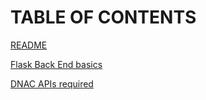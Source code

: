 # TABLE OF CONTENTS
[README](/Blogger)

[Flask Back End basics](/Blogger/1_flask_back_end)

[DNAC APIs required](/Blogger/2_DNAC_API)
